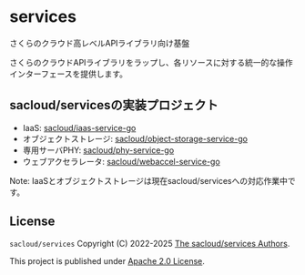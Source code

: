 # services

さくらのクラウド高レベルAPIライブラリ向け基盤

さくらのクラウドAPIライブラリをラップし、各リソースに対する統一的な操作インターフェースを提供します。

## sacloud/servicesの実装プロジェクト

- IaaS: [sacloud/iaas-service-go](https://github.com/sacloud/iaas-service-go)
- オブジェクトストレージ: [sacloud/object-storage-service-go](https://github.com/sacloud/object-storage-service-go)
- 専用サーバPHY: [sacloud/phy-service-go](https://github.com/sacloud/phy-service-go)
- ウェブアクセラレータ: [sacloud/webaccel-service-go](https://github.com/sacloud/webaccel-service-go)

Note: IaaSとオブジェクトストレージは現在sacloud/servicesへの対応作業中です。

## License

`sacloud/services` Copyright (C) 2022-2025 [The sacloud/services Authors](AUTHORS).

This project is published under [Apache 2.0 License](LICENSE.txt).
